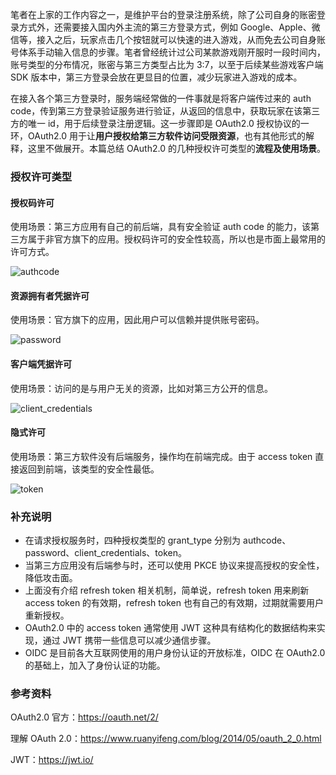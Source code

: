 笔者在上家的工作内容之一，是维护平台的登录注册系统，除了公司自身的账密登录方式外，还需要接入国内外主流的第三方登录方式，例如 Google、Apple、微信等，接入之后，玩家点击几个按钮就可以快速的进入游戏，从而免去公司自身账号体系手动输入信息的步骤。笔者曾经统计过公司某款游戏刚开服时一段时间内，账号类型的分布情况，账密与第三方类型占比为 3:7，以至于后续某些游戏客户端 SDK 版本中，第三方登录会放在更显目的位置，减少玩家进入游戏的成本。

在接入各个第三方登录时，服务端经常做的一件事就是将客户端传过来的 auth code，传到第三方登录验证服务进行验证，从返回的信息中，获取玩家在该第三方的唯一 id，用于后续登录注册逻辑。这一步骤即是 OAuth2.0 授权协议的一环，OAuth2.0 用于让**用户授权给第三方软件访问受限资源**，也有其他形式的解释，这里不做展开。本篇总结 OAuth2.0 的几种授权许可类型的**流程及使用场景**。

### 授权许可类型

#### 授权码许可

使用场景：第三方应用有自己的前后端，具有安全验证 auth code 的能力，该第三方属于非官方旗下的应用。授权码许可的安全性较高，所以也是市面上最常用的许可方式。

![authcode](https://github.com/notayessir/blog/blob/main/images/oauth2/authcode.png)

#### 资源拥有者凭据许可

使用场景：官方旗下的应用，因此用户可以信赖并提供账号密码。

![password](https://github.com/notayessir/blog/blob/main/images/oauth2/password.png)

#### 客户端凭据许可

使用场景：访问的是与用户无关的资源，比如对第三方公开的信息。

![client_credentials](https://github.com/notayessir/blog/blob/main/images/oauth2/client_credentials.png)

#### 隐式许可

使用场景：第三方软件没有后端服务，操作均在前端完成。由于 access token 直接返回到前端，该类型的安全性最低。

![token](https://github.com/notayessir/blog/blob/main/images/oauth2/token.png)

### 补充说明

- 在请求授权服务时，四种授权类型的 grant_type 分别为 authcode、password、client_credentials、token。
- 当第三方应用没有后端参与时，还可以使用 PKCE 协议来提高授权的安全性，降低攻击面。
- 上面没有介绍 refresh token 相关机制，简单说，refresh token 用来刷新 access token 的有效期，refresh token 也有自己的有效期，过期就需要用户重新授权。
- OAuth2.0 中的 access token 通常使用 JWT 这种具有结构化的数据结构来实现，通过 JWT 携带一些信息可以减少通信步骤。
- OIDC 是目前各大互联网使用的用户身份认证的开放标准，OIDC 在 OAuth2.0 的基础上，加入了身份认证的功能。

### 参考资料

OAuth2.0 官方：https://oauth.net/2/

理解 OAuth 2.0：https://www.ruanyifeng.com/blog/2014/05/oauth_2_0.html

JWT：https://jwt.io/